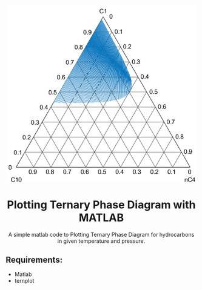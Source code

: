 <div align="center">
  <a href="https://github.com/RaminMahmoudi/ternaryphasediagram">
    <img src="https://github.com/RaminMahmoudi/ternaryphasediagram/blob/main/Ternary.png">
  </a>
  <h1>Plotting Ternary Phase Diagram with MATLAB</h1>
  <p>
    A simple matlab code to Plotting Ternary Phase Diagram for hydrocarbons in given temperature and pressure.
  </p>
  </div>
  
## Requirements:
- Matlab
- ternplot
